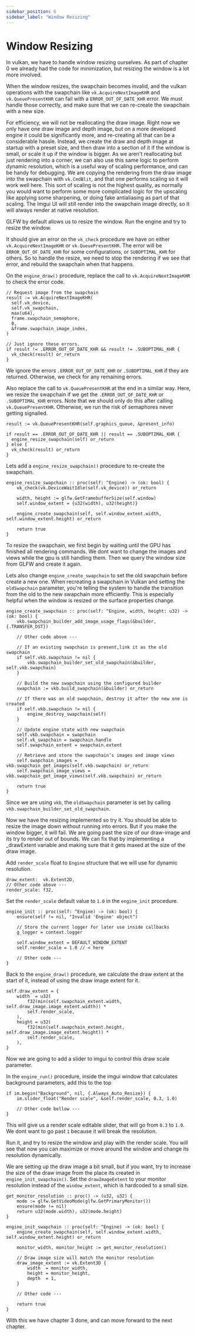 ```yaml
---
sidebar_position: 6
sidebar_label: "Window Resizing"
---
```


# Window Resizing

In vulkan, we have to handle window resizing ourselves. As part of chapter 0 we already had the
code for minimization, but resizing the window is a lot more involved.

When the window resizes, the swapchain becomes invalid, and the vulkan operations with the
swapchain like `vk.AcquireNextImageKHR` and `vk.QueuePresentKHR` can fail with a
`ERROR_OUT_OF_DATE_KHR` error. We must handle those correctly, and make sure that we can
re-create the swapchain with a new size.

For efficiency, we will not be reallocating the draw image. Right now we only have one draw
image and depth image, but on a more developed engine it could be significantly more, and
re-creating all that can be a considerable hassle. Instead, we create the draw and depth image
at startup with a preset size, and then draw into a section of it if the window is small, or
scale it up if the window is bigger. As we aren't reallocating but just rendering into a corner,
we can also use this same logic to perform dynamic resolution, which is a useful way of scaling
performance, and can be handy for debugging. We are copying the rendering from the draw image
into the swapchain with `vk.CmdBlit`, and that one performs scaling so it will work well here.
This sort of scaling is not the highest quality, as normally you would want to perform some
more complicated logic for the upscaling like applying some sharpening, or doing fake
antialiasing as part of that scaling. The Imgui UI will still render into the swapchain image
directly, so it will always render at native resolution.

GLFW by default allows us to resize the window. Run the engine and try to resize the window.

It should give an error on the `vk_check` procedure we have on either `vk.AcquireNextImageKHR`
or `vk.QueuePresentKHR`. The error will be `ERROR_OUT_OF_DATE_KHR` for some configurations,
or `SUBOPTIMAL_KHR` for others. So to handle the resize, we need to stop the rendering if
we see that error, and rebuild the swapchain when that happens.

On the `engine_draw()` procedure, replace the call to `vk.AcquireNextImageKHR` to check the
error code.

```odin
// Request image from the swapchain
result := vk.AcquireNextImageKHR(
  self.vk_device,
  self.vk_swapchain,
  max(u64),
  frame.swapchain_semaphore,
  0,
  &frame.swapchain_image_index,
)

// Just ignore these errors.
if result != .ERROR_OUT_OF_DATE_KHR && result != .SUBOPTIMAL_KHR {
  vk_check(result) or_return
}
```

We ignore the errors `.ERROR_OUT_OF_DATE_KHR` or `.SUBOPTIMAL_KHR` if they are returned.
Otherwise, we check for any remaining errors.

Also replace the call to `vk.QueuePresentKHR` at the end in a similar way.
Here, we resize the swapchain if we get the `.ERROR_OUT_OF_DATE_KHR` or `.SUBOPTIMAL_KHR` errors.
Note that we should only do this after calling `vk.QueuePresentKHR`. Otherwise, we run the
risk of semaphores never getting signalled.

```odin
result := vk.QueuePresentKHR(self.graphics_queue, &present_info)

if result == .ERROR_OUT_OF_DATE_KHR || result == .SUBOPTIMAL_KHR {
  engine_resize_swapchain(self) or_return
} else {
  vk_check(result) or_return
}
```

Lets add a `engine_resize_swapchain()` procedure to re-create the swapchain.

```odin
engine_resize_swapchain :: proc(self: ^Engine) -> (ok: bool) {
    vk_check(vk.DeviceWaitIdle(self.vk_device)) or_return

    width, height := glfw.GetFramebufferSize(self.window)
    self.window_extent = {u32(width), u32(height)}

    engine_create_swapchain(self, self.window_extent.width, self.window_extent.height) or_return

    return true
}
```

To resize the swapchain, we first begin by waiting until the GPU has finished all rendering
commands. We dont want to change the images and views while the gpu is still handling them.
Then we query the window size from GLFW and create it again.

Lets also change `engine_create_swapchain` to set the old swapchain before create a new one.
When recreating a swapchain in Vulkan and setting the `oldSwapchain` parameter, you're telling
the system to handle the transition from the old to the new swapchain more efficiently. This is
especially helpful when the window is resized or the surface properties change.

```odin
engine_create_swapchain :: proc(self: ^Engine, width, height: u32) -> (ok: bool) {
    vkb.swapchain_builder_add_image_usage_flags(&builder, {.TRANSFER_DST})

    // Other code above ---

    // If an existing swapchain is present,link it as the old swapchain
    if self.vkb.swapchain != nil {
        vkb.swapchain_builder_set_old_swapchain(&builder, self.vkb.swapchain)
    }

    // Build the new swapchain using the configured builder
    swapchain := vkb.build_swapchain(&builder) or_return

    // If there was an old swapchain, destroy it after the new one is created
    if self.vkb.swapchain != nil {
        engine_destroy_swapchain(self)
    }

    // Update engine state with new swapchain
    self.vkb.swapchain = swapchain
    self.vk_swapchain = swapchain.handle
    self.swapchain_extent = swapchain.extent

    // Retrieve and store the swapchain’s images and image views
    self.swapchain_images = vkb.swapchain_get_images(self.vkb.swapchain) or_return
    self.swapchain_image_views = vkb.swapchain_get_image_views(self.vkb.swapchain) or_return

    return true
}
```

Since we are using `vkb`, the `oldSwapchain` parameter is set by calling
`vkb.swapchain_builder_set_old_swapchain`.

Now we have the resizing implemented so try it. You should be able to resize the image down
without running into errors. But if you make the window bigger, it will fail. We are going past
the size of our draw-image and its try to render out of bounds. We can fix that by implementing
a _drawExtent variable and making sure that it gets maxed at the size of the draw image.

Add `render_scale` float to `Engine` structure that we will use for dynamic resolution.

```odin
draw_extent:  vk.Extent2D,
// Other code above ---
render_scale: f32,
```

Set the `render_scale` default value to `1.0` in the `engine_init` procedure.

```odin
engine_init :: proc(self: ^Engine) -> (ok: bool) {
    ensure(self != nil, "Invalid 'Engine' object")

    // Store the current logger for later use inside callbacks
    g_logger = context.logger

    self.window_extent = DEFAULT_WINDOW_EXTENT
    self.render_scale = 1.0 // < here

    // Other code ---
}
```

Back to the `engine_draw()` procedure, we calculate the draw extent at the start of it, instead
of using the draw image extent for it.

```odin
self.draw_extent = {
    width  = u32(
        f32(min(self.swapchain_extent.width, self.draw_image.image_extent.width)) *
        self.render_scale,
    ),
    height = u32(
        f32(min(self.swapchain_extent.height, self.draw_image.image_extent.height)) *
        self.render_scale,
    ),
}
```

Now we are going to add a slider to imgui to control this draw scale parameter.

In the `engine_run()` procedure, inside the imgui window that calculates background parameters,
add this to the top

```odin
if im.begin("Background", nil, {.Always_Auto_Resize}) {
    im.slider_float("Render scale", &self.render_scale, 0.3, 1.0)

    // Other code bellow ---
}
```

This will give us a render scale editable slider, that will go from `0.3` to `1.0`. We dont
want to go past `1` because it will break the resolution.

Run it, and try to resize the window and play with the render scale. You will see that now you
can maximize or move around the window and change its resolution dynamically.

We are setting up the draw image a bit small, but if you want, try to increase the size of the
draw image from the place its created in `engine_init_swapchain()`. Set the `drawImageExtent`
to your monitor resolution instead of the `window_extent`, which is hardcoded to a small size.

```odin title="platform.odin"
get_monitor_resolution :: proc() -> (u32, u32) {
    mode := glfw.GetVideoMode(glfw.GetPrimaryMonitor())
    ensure(mode != nil)
    return u32(mode.width), u32(mode.height)
}
```

```odin title="engine.odin"
engine_init_swapchain :: proc(self: ^Engine) -> (ok: bool) {
    engine_create_swapchain(self, self.window_extent.width, self.window_extent.height) or_return

    monitor_width, monitor_height := get_monitor_resolution()

    // Draw image size will match the monitor resolution
    draw_image_extent := vk.Extent3D {
        width  = monitor_width,
        height = monitor_height,
        depth  = 1,
    }

    // Other code ---

    return true
}
```

With this we have chapter 3 done, and can move forward to the next chapter.
